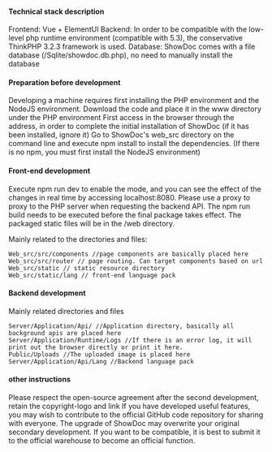 #### Technical stack description

Frontend: Vue + ElementUI
Backend: In order to be compatible with the low-level php runtime environment (compatible with 5.3), the conservative ThinkPHP 3.2.3 framework is used.
Database: ShowDoc comes with a file database (/Sqlite/showdoc.db.php), no need to manually install the database

#### Preparation before development

Developing a machine requires first installing the PHP environment and the NodeJS environment.
Download the code and place it in the www directory under the PHP environment
First access in the browser through the address, in order to complete the initial installation of ShowDoc (if it has been installed, ignore it)
Go to ShowDoc's web_src directory on the command line and execute npm install to install the dependencies. (If there is no npm, you must first install the NodeJS environment)


#### Front-end development

Execute npm run dev to enable the mode, and you can see the effect of the changes in real time by accessing localhost:8080. Please use a proxy to proxy to the PHP server when requesting the backend API.
The npm run build needs to be executed before the final package takes effect. The packaged static files will be in the /web directory.

Mainly related to the directories and files:
```
Web_src/src/components //page components are basically placed here
Web_src/src/router // page routing. Can target components based on url
Web_src/static // static resource directory
Web_src/static/lang // front-end language pack
```

#### Backend development

Mainly related directories and files

```
Server/Application/Api/ //Application directory, basically all background apis are placed here
Server/Application/Runtime/Logs //If there is an error log, it will print out the browser directly or print it here.
Public/Uploads //The uploaded image is placed here
Server/Application/Api/Lang //Backend language pack
```


#### other instructions

Please respect the open-source agreement after the second development, retain the copyright-logo and link
If you have developed useful features, you may wish to contribute to the official GitHub code repository for sharing with everyone.
The upgrade of ShowDoc may overwrite your original secondary development. If you want to be compatible, it is best to submit it to the official warehouse to become an official function.
